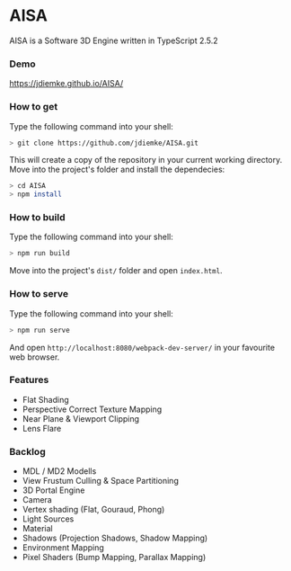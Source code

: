 # AISA
AISA is a Software 3D Engine written in TypeScript 2.5.2
### Demo
https://jdiemke.github.io/AISA/
### How to get
Type the following command into your shell:
```bash
> git clone https://github.com/jdiemke/AISA.git
```
This will create a copy of the repository in your current working directory. Move into the project's folder and install the dependecies:
```bash
> cd AISA
> npm install
```
### How to build
Type the following command into your shell:
```bash
> npm run build
```
Move into the project's `dist/` folder and open `index.html`.
### How to serve
Type the following command into your shell:
```bash
> npm run serve
```
And open `http://localhost:8080/webpack-dev-server/` in your favourite web browser.
### Features
- Flat Shading
- Perspective Correct Texture Mapping
- Near Plane & Viewport Clipping
- Lens Flare
### Backlog
- MDL / MD2 Modells
- View Frustum Culling & Space Partitioning
- 3D Portal Engine
- Camera
- Vertex shading (Flat, Gouraud, Phong)
- Light Sources
- Material
- Shadows (Projection Shadows, Shadow Mapping)
- Environment Mapping
- Pixel Shaders (Bump Mapping, Parallax Mapping)

